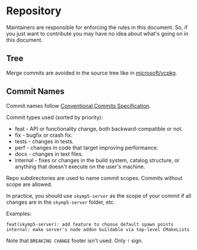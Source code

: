 # Repository

Maintainers are responsible for enforcing the rules in this document. So, if you just want to contribute you may have no idea about what's going on in this document.

## Tree

Merge commits are avoided in the source tree like in [microsoft/vcpkg](https://github.com/microsoft/vcpkg).

## Commit Names

Commit names follow [Conventional Commits Specification](https://www.conventionalcommits.org/en/v1.0.0/).

Commit types used (sorted by priority):
* feat - API or functionality change, both backward-compatible or not.
* fix - bugfix or crash fix.
* tests - changes in tests.
* perf - changes in code that target improving performance.
* docs - changes in text files.
* internal - fixes or changes in the build system, catalog structure, or anything that doesn't execute on the user's machine.

Repo subdirectories are used to name commit scopes. Commits without scope are allowed.

In practice, you should use `skymp5-server` as the scope of your commit if all changes are in the `skymp5-server` folder, etc.

Examples:
```
feat(skymp5-server): add feature to choose default spawn points
internal: make server's node addon buildable via top-level CMakeLists
```

Note that `BREAKING CHANGE` footer isn't used. Only `!` sign.

